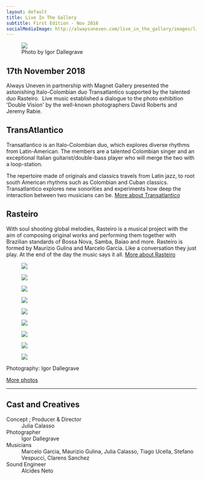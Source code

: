 ```yaml
---
layout: default
title: Live In The Gallery
subtitle: First Edition - Nov 2018
socialMediaImage: http://alwaysuneven.com/live_in_the_gallery/images/live_in_the_gallery_1_edition.jpg
---
```


<figure class="figure float-right ml-3 mb-3">
  <img class="img-fluid" src="images/live_in_the_gallery_side.jpg" />
  <figcaption class="figure-caption mt-1">Photo by Igor Dallegrave</figcaption>
</figure>

## 17th November 2018 

Always Uneven in partnership with Magnet Gallery presented the astonishing Italo-Colombian duo Transatlantico supported by the talented duo Rasteiro.  Live music established a dialogue to the photo exhibition 'Double Vision' by the well-known photographers David Roberts and Jeremy Rabie. 

## TransAtlantico

Transatlantico is an Italo-Colombian duo, which explores diverse rhythms from Latin-American. The members are a talented Colombian singer and an exceptional Italian guitarist/double-bass player who will merge the two with a loop-station. 

The repertoire made of originals and classics travels from Latin jazz, to root south American rhythms such as Colombian and Cuban classics. Transatlantico explores new sonorities and experiments how deep the interaction between two musicians can be.
[More about Transatlantico](https://www.facebook.com/transatlantico.music.band/)

## Rasteiro

With soul shooting global melodies, Rasteiro is a musical project with the aim of composing original works and performing them together with Brazilian standards of Bossa Nova, Samba, Baiao and more. Rasteiro is formed by Maurizio Gulina and Marcelo Garcia. Like a conversation they just play. At the end of the day the music says it all.
[More about Rasteiro](https://www.facebook.com/rasteiromusic/?ref=br_rs)
   

<div class="row">
  <figure class=" col-lg-12 col-md-12">
      <img class="img-fluid w-100" src="images/live_in_the_gallery_crowd.jpg">
  </figure>
  <figure class=" col-lg-6 col-md-6">
      <img class="img-fluid" src="images/live_in_the_gallery_1.jpg">
  </figure>
  <figure class=" col-lg-6 col-md-6">
      <img class="img-fluid" src="images/live_in_the_gallery_2.jpg">
  </figure>
  <figure class=" col-lg-6 col-md-6">
      <img class="img-fluid" src="images/live_in_the_gallery_3.jpg">
  </figure>
  <figure class=" col-lg-6 col-md-6">
      <img class="img-fluid" src="images/live_in_the_gallery_4.jpg">
  </figure>
  <figure class=" col-lg-6 col-md-6">
      <img class="img-fluid" src="images/live_in_the_gallery_5.jpg">
  </figure>
  <figure class=" col-lg-6 col-md-6">
      <img class="img-fluid" src="images/live_in_the_gallery_6.jpg">
  </figure>
  <figure class=" col-lg-6 col-md-6">
      <img class="img-fluid" src="images/live_in_the_gallery_7.jpg">
  </figure>
  <figure class=" col-lg-6 col-md-6">
      <img class="img-fluid" src="images/live_in_the_gallery_8.jpg">
  </figure>
  <div class="col-12">
    <p class="lead">
      Photography: Igor Dallegrave
    </p>
  </div>
</div>

[More photos](https://www.facebook.com/pg/alwaysuneven/photos/?tab=album&album_id=374661456611792)

<hr>    
 <h2 class="content-subhead">Cast and Creatives</h2>     

<dl class="row">
  <dt class="col-6">Concept ; Producer &amp; Director</dt>
  <dd class="col-6">Julia Calasso</dd>

  <dt class="col-6">Photographer</dt>
  <dd class="col-6">Igor Dallegrave</dd>

  <dt class="col-6">Musicians</dt>
  <dd class="col-6">Marcelo Garcia, Maurizio Gulina, Julia Calasso, Tiago Ucella, Stefano Vespucci, Clarens Sanchez</dd>

  <dt class="col-6">Sound Engineer</dt>
  <dd class="col-6">Alcides Neto</dd>

</dl>

